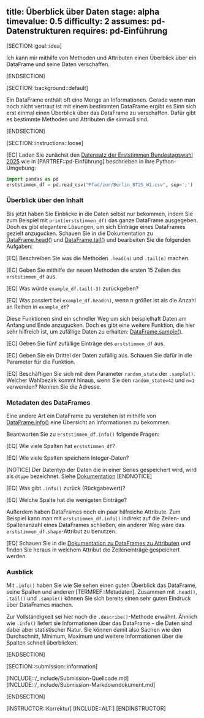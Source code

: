 title: Überblick über Daten
stage: alpha
timevalue: 0.5
difficulty: 2
assumes: pd-Datenstrukturen
requires: pd-Einführung
---

[SECTION::goal::idea]

Ich kann mir mithilfe von Methoden und Attributen einen Überblick über ein DataFrame und seine Daten verschaffen.

[ENDSECTION]

[SECTION::background::default]

Ein DataFrame enthält oft eine Menge an Informationen. Gerade wenn man noch nicht vertraut ist mit einem bestimmten DataFrame ergibt es Sinn sich erst einmal einen Überblick über das DataFrame zu verschaffen. Dafür gibt es bestimmte Methoden und Attributen die sinnvoll sind.

[ENDSECTION]

[SECTION::instructions::loose]

[EC] Laden Sie zunächst den [Datensatz der Erststimmen Bundestagswahl 2025](https://www.govdata.de/suche/daten/bundestagswahl-2025-in-berlin-nach-wahlbezirken-endgultiges-ergebnis) wie in [PARTREF::pd-Einführung] beschrieben in ihre Python-Umgebung:
```python
import pandas as pd
erststimmen_df = pd.read_csv("Pfad/zur/Berlin_BT25_W1.csv", sep=';')
```

### Überblick über den Inhalt

Bis jetzt haben Sie Einblicke in die Daten selbst nur bekommen, indem Sie zum Beispiel mit `print(erststimmen_df)` das ganze DataFrame ausgegeben. Doch es gibt elegantere Lösungen, um sich Einträge eines DataFrames gezielt anzugucken. Schauen Sie in die Dokumentation zu [DataFrame.head()](https://pandas.pydata.org/docs/dev/reference/api/pandas.DataFrame.head.html) und [DataFrame.tail()](https://pandas.pydata.org/docs/dev/reference/api/pandas.DataFrame.tail.html) und bearbeiten Sie die folgenden Aufgaben:

[EQ] Beschreiben Sie was die Methoden `.head(n)` und `.tail(n)` machen.

[EC] Geben Sie mithilfe der neuen Methoden die ersten 15 Zeilen des `erststimmen_df` aus.

[EQ] Was würde `example_df.tail(-3)` zurückgeben?

[EQ] Was passiert bei `example_df.head(n)`, wenn n größer ist als die Anzahl an Reihen in `example_df`?

Diese Funktionen sind ein schneller Weg um sich beispielhaft Daten am Anfang und Ende anzugucken. Doch es gibt eine weitere Funktion, die hier sehr hilfreich ist, um zufällige Daten zu erhalten: [DataFrame.sample()](https://pandas.pydata.org/pandas-docs/stable/reference/api/pandas.DataFrame.sample.html#pandas.DataFrame.sample).

[EC] Geben Sie fünf zufällige Einträge des `erststimmen_df` aus.

[EC] Geben Sie ein Drittel der Daten zufällig aus. Schauen Sie dafür in die Parameter für die Funktion.

[EQ] Beschäftigen Sie sich mit dem Parameter `random_state` der `.sample()`. Welcher Wahlbezirk kommt hinaus, wenn Sie den `random_state=42` und `n=1` verwenden? Nennen Sie die Adresse.

### Metadaten des DataFrames

Eine andere Art ein DataFrame zu verstehen ist mithilfe von [DataFrame.info()](https://pandas.pydata.org/docs/dev/reference/api/pandas.DataFrame.info.html) eine Übersicht an Informationen zu bekommen.

Beantworten Sie zu `erststimmen_df.info()` folgende Fragen:

[EQ] Wie viele Spalten hat `erststimmen_df`?

[EQ] Wie viele Spalten speichern Integer-Daten?

[NOTICE]
Der Datentyp der Daten die in einer Series gespeichert wird, wird als `dtype` bezeichnet. Siehe [Dokumentation](https://pandas.pydata.org/docs/dev/reference/api/pandas.Series.dtype.html#pandas.Series.dtype) 
[ENDNOTICE]

[EQ] Was gibt `.info()` zurück (Rückgabewert)?

[EQ] Welche Spalte hat die wenigsten Einträge?

Außerdem haben DataFrames noch ein paar hilfreiche Attribute. Zum Beispiel kann man mit `erststimmen_df.info()` indirekt auf die Zeilen- und Spaltenanzahl eines DataFrames schließen, ein anderer Weg wäre das `erststimmen_df.shape`-Attribut zu benutzen.

[EQ] Schauen Sie in die [Dokumentation zu DataFrames zu Attributen](https://pandas.pydata.org/docs/dev/reference/frame.html#attributes-and-underlying-data) und finden Sie heraus in welchem Attribut die Zeileneinträge gespeichert werden.

### Ausblick

Mit `.info()` haben Sie wie Sie sehen einen guten Überblick das DataFrame, seine Spalten und anderen [TERMREF::Metadaten]. Zusammen mit `.head()`, `.tail()` und `.sample()` können Sie sich bereits einen sehr guten Eindruck über DataFrames machen.

Zur Vollständigkeit sei hier noch die `.describe()`-Methode erwähnt. Ähnlich wie `.info()` liefert sie Informationen über das DataFrame - die Daten sind dabei aber statistischer Natur. Sie können damit also Sachen wie den Durchschnitt, Minimum, Maximum und weitere Informationen über die Spalten schnell überblicken.

<!-- TODO_2_Saka: Auf Aufgabe verweisen, in der man in die analytischen Methoden eingeführt wird -->

[ENDSECTION]

[SECTION::submission::information]

[INCLUDE::/_include/Submission-Quellcode.md]
[INCLUDE::/_include/Submission-Markdowndokument.md]

[ENDSECTION]

[INSTRUCTOR::Korrektur]
[INCLUDE::ALT:]
[ENDINSTRUCTOR]
